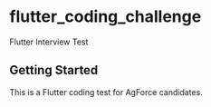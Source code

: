 # flutter_coding_challenge

Flutter Interview Test

## Getting Started

This is a Flutter coding test for AgForce candidates. 
